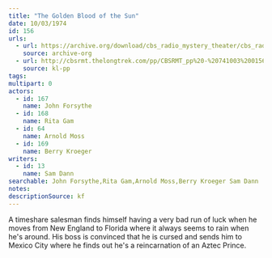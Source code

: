 ```yaml
---
title: "The Golden Blood of the Sun"
date: 10/03/1974
id: 156
urls: 
  - url: https://archive.org/download/cbs_radio_mystery_theater/cbs_radio_mystery_theater-0151-0200.zip/cbs_radio_mystery_theater-0151-0200%2Fcbsrmt_0156_the_golden_blood_of_the_sun.mp3
    source: archive-org
  - url: http://cbsrmt.thelongtrek.com/pp/CBSRMT_pp%20-%20741003%200156%20The%20Golden%20Blood%20of%20the%20Sun.mp3
    source: kl-pp
tags: 
multipart: 0
actors:  
  - id: 167
    name: John Forsythe  
  - id: 168
    name: Rita Gam  
  - id: 64
    name: Arnold Moss  
  - id: 169
    name: Berry Kroeger
writers:  
  - id: 13
    name: Sam Dann
searchable: John Forsythe,Rita Gam,Arnold Moss,Berry Kroeger Sam Dann
notes: 
descriptionSource: kf
---
```

A timeshare salesman finds himself having a very bad run of luck when he moves from New England to Florida where it always seems to rain when he's around. His boss is convinced that he is cursed and sends him to Mexico City where he finds out he's a reincarnation of an Aztec Prince.